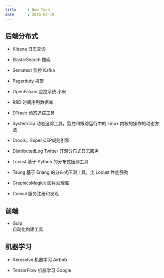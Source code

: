 ```yaml
---
title     : New Tech
date      : 2016-05-19
---
```



## 后端分布式
- Kibana
  日志查询

- ElasticSearch
  搜索

- Sematext
  监控 Kafka

- Pagerduty
  报警

- OpenFalcon
  监控系统 小米

- RRD
  时间序列数据库  

- DTrace
  动态追踪工具

- SystemTap
  动态追踪工具，监控和跟踪运行中的 Linux 内核的操作的动态方法

- Drools，Esper
  CEP规则引擎

- DistributedLog
  Twitter 开源分布式日志服务

- Locust
  基于 Python 的分布式压测工具

- Tsung
  基于 Erlang 的分布式压测工具，比 Locust 性能强劲

- GraphicsMagick
  图片处理库

- Consul
  服务注册和发现


## 前端
- Gulp    
  自动化构建工具


## 机器学习
- Aerosolve
  机器学习 Airbnb

- TensorFlow
  机器学习 Google
